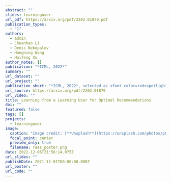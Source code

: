 ```yaml
---
abstract: ""
slides: learninguser
url_pdf: https://arxiv.org/pdf/2202.01879.pdf
publication_types:
  - "1"
authors:
  - admin
  - Chuanhao Li
  - Denis Nekepalov
  - Hongning Wang
  - Haifeng Xu
author_notes: []
publication: "*ICML, 2022*"
summary: ""
url_dataset: ""
url_project: ""
publication_short: "*ICML, 2022*, selected as <font color=red>spotlight</font> presentation at *ICML, 2023* Workshop on Interactive Learning with Implicit Human Feedback"
url_source: https://arxiv.org/pdf/2202.01879
url_video: ""
title: Learning from a Learning User for Optimal Recommendations
doi: ""
featured: false
tags: []
projects:
  - learninguser
image:
  caption: "Image credit: [**Unsplash**](https://unsplash.com/photos/pLCdAaMFLTE)"
  focal_point: center
  preview_only: true
  filename: raes_poster.png
date: 2022-12-06T21:56:14.075Z
url_slides: ""
publishDate: 2021-11-01T00:00:00.000Z
url_poster: ""
url_code: ""
---
```

